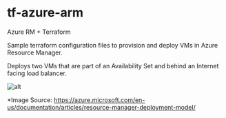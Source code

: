 # tf-azure-arm
Azure RM + Terraform

Sample terraform configuration files to provision and deploy  VMs in Azure Resource Manager.

Deploys two VMs that are part of an Availability Set and behind an Internet facing load balancer.

![alt](https://acom.azurecomcdn.net/80C57D/cdn/mediahandler/docarticles/dpsmedia-prod/azure.microsoft.com/en-us/documentation/articles/resource-manager-deployment-model/20161101100030/arm_arch3.png)


*Image Source: https://azure.microsoft.com/en-us/documentation/articles/resource-manager-deployment-model/